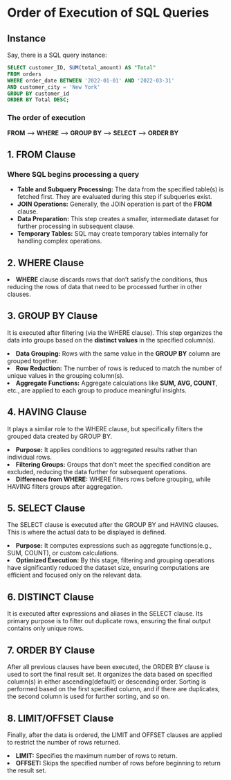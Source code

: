 # Order of Execution of SQL Queries
## Instance
Say, there is a SQL query instance:
```sql
SELECT customer_ID, SUM(total_amount) AS "Total"
FROM orders
WHERE order_date BETWEEN '2022-01-01' AND '2022-03-31'
AND customer_city = 'New York'
GROUP BY customer_id
ORDER BY Total DESC;
```
### The order of execution 
 **FROM** --> **WHERE** --> **GROUP BY** --> **SELECT** --> **ORDER BY**

## 1. FROM Clause
### Where SQL begins processing a query
<ul>
<li><strong>Table and Subquery Processing:</strong> The data from the specified table(s) is fetched first. They are evaluated during this step if subqueries exist.</li>
<li><strong>JOIN Operations:</strong> Generally, the JOIN operation is part of the <strong>FROM</strong> clause.</li>
<li><strong>Data Preparation:</strong> This step creates a smaller, intermediate dataset for further processing in subsequent clause.</li>
<li><strong>Temporary Tables:</strong> SQL may create temporary tables internally for handling complex operations.</li>
</ul>

## 2. WHERE Clause
<li><strong>WHERE</strong> clause discards rows that don’t satisfy the conditions, thus reducing the rows of data that need to be processed further in other clauses.</li>

## 3. GROUP BY Clause
It is executed after filtering (via the WHERE clause). This step organizes the data into groups based on the <strong>distinct values</strong> in the specified column(s).
<li><strong>Data Grouping:</strong> Rows with the same value in the <strong>GROUP BY</strong> column are grouped together.</li>
<li><strong>Row Reduction:</strong> The number of rows is reduced to match the number of unique values in the grouping column(s).</li>
<li><strong>Aggregate Functions:</strong> Aggregate calculations like <strong>SUM, AVG, COUNT</strong>, etc., are applied to each group to produce meaningful insights.</li>

## 4. HAVING Clause
It plays a similar role to the WHERE clause, but specifically filters the grouped data created by GROUP BY.
<li><strong>Purpose:</strong> It applies conditions to aggregated results rather than individual rows.</li>
<li><strong>Filtering Groups:</strong> Groups that don't meet the specified condition are excluded, reducing the data further for subsequent operations.</li>
<li><strong>Difference from WHERE:</strong> WHERE filters rows before grouping, while HAVING filters groups after aggregation.</li>

## 5. SELECT Clause
The SELECT clause is executed after the GROUP BY and HAVING clauses. This is where the actual data to be displayed is defined.
<li><strong>Purpose:</strong> It computes expressions such as aggregate functions(e.g., SUM, COUNT), or custom calculations.</li>
<li><strong>Optimized Execution:</strong> By this stage, filtering and grouping operations have significantly reduced the dataset size, ensuring computations are efficient and focused only on the relevant data.</li>

## 6. DISTINCT Clause
It is executed after expressions and aliases in the SELECT clause. Its primary purpose is to filter out duplicate rows, ensuring the final output contains only unique rows. 

## 7. ORDER BY Clause
After all previous clauses have been executed, the ORDER BY clause is used to sort the final result set. It organizes the data based on specified column(s) in either ascending(default) or descending order. Sorting is performed based on the first specified column, and if there are duplicates, the second column is used for further sorting, and so on.

## 8. LIMIT/OFFSET Clause
Finally, after the data is ordered, the LIMIT and OFFSET clauses are applied to restrict the number of rows returned.
<li><strong>LIMIT:</strong> Specifies the maximum number of rows to return.</li>
<li><strong>OFFSET:</strong> Skips the specified number of rows before beginning to return the result set.</li>

